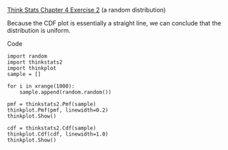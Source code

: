 [Think Stats Chapter 4 Exercise 2](http://greenteapress.com/thinkstats2/html/thinkstats2005.html#toc41) (a random distribution)

Because the CDF plot is essentially a straight line, we can conclude that the distribution is uniform.

Code
```
import random
import thinkstats2
import thinkplot
sample = []

for i in xrange(1000):
	sample.append(random.random())

pmf = thinkstats2.Pmf(sample)
thinkplot.Pmf(pmf, linewidth=0.2)
thinkplot.Show()

cdf = thinkstats2.Cdf(sample)
thinkplot.Cdf(cdf, linewidth=1.0)
thinkplot.Show()
```
